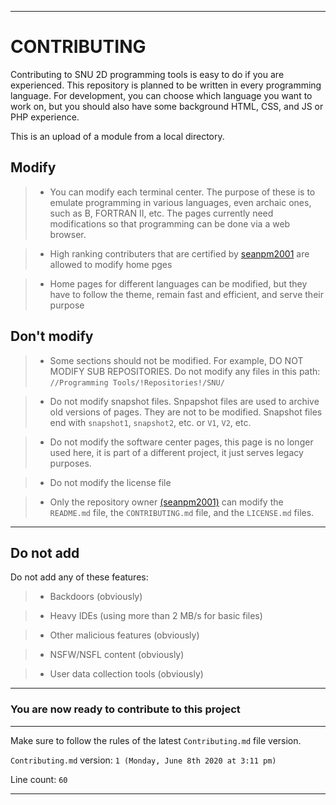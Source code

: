 ***

# CONTRIBUTING

Contributing to SNU 2D programming tools is easy to do if you are experienced. This repository is planned to be written in every programming language. For development, you can choose which language you want to work on, but you should also have some background HTML, CSS, and JS or PHP experience.

This is an upload of a module from a local directory.

## Modify

> * You can modify each terminal center. The purpose of these is to emulate programming in various languages, even archaic ones, such as B, FORTRAN II, etc. The pages currently need modifications so that programming can be done via a web browser. 

> * High ranking contributers that are certified by [seanpm2001](https://github.com/seanpm2001/) are allowed to modify home pges

> * Home pages for different languages can be modified, but they have to follow the theme, remain fast and efficient, and serve their purpose

## Don't modify

> * Some sections should not be modified. For example, DO NOT MODIFY SUB REPOSITORIES. Do not modify any files in this path:
`//Programming Tools/!Repositories!/SNU/`

> * Do not modify snapshot files. Snpapshot files are used to archive old versions of pages. They are not to be modified.
Snapshot files end with `snapshot1`, `snapshot2`, etc. or `V1`, `V2`, etc.

> * Do not modify the software center pages, this page is no longer used here, it is part of a different project, it just serves legacy purposes.

> * Do not modify the license file

> * Only the repository owner [(seanpm2001)](https://github.com/seanpm2001/) can modify the `README.md` file, the `CONTRIBUTING.md` file, and the `LICENSE.md` files.

***

## Do not add

Do not add any of these features:

> * Backdoors (obviously)

> * Heavy IDEs (using more than 2 MB/s for basic files)

> * Other malicious features (obviously)

> * NSFW/NSFL content (obviously)

> * User data collection tools (obviously)

***

### You are now ready to contribute to this project

***

Make sure to follow the rules of the latest `Contributing.md` file version.

`Contributing.md` version: `1 (Monday, June 8th 2020 at 3:11 pm)`

Line count: `60`

***

